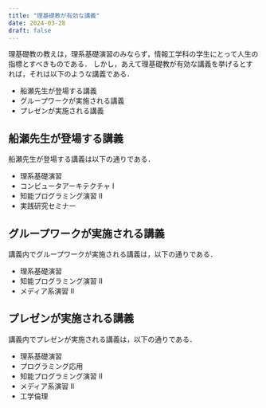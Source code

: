 ```yaml
---
title: "理基礎教が有効な講義"
date: 2024-03-28
draft: false
---
```


理基礎教の教えは，理系基礎演習のみならず，情報工学科の学生にとって人生の指標とすべきものである．
しかし，あえて理基礎教が有効な講義を挙げるとすれば，それは以下のような講義である．

- 船瀬先生が登場する講義
- グループワークが実施される講義
- プレゼンが実施される講義

## 船瀬先生が登場する講義

船瀬先生が登場する講義は以下の通りである．

- 理系基礎演習
- コンピュータアーキテクチャ I
- 知能プログラミング演習 II
- 実践研究セミナー

## グループワークが実施される講義

講義内でグループワークが実施される講義は，以下の通りである．

- 理系基礎演習
- 知能プログラミング演習 II
- メディア系演習 II

## プレゼンが実施される講義

講義内でプレゼンが実施される講義は，以下の通りである．

- 理系基礎演習
- プログラミング応用
- 知能プログラミング演習 II
- メディア系演習 II
- 工学倫理

